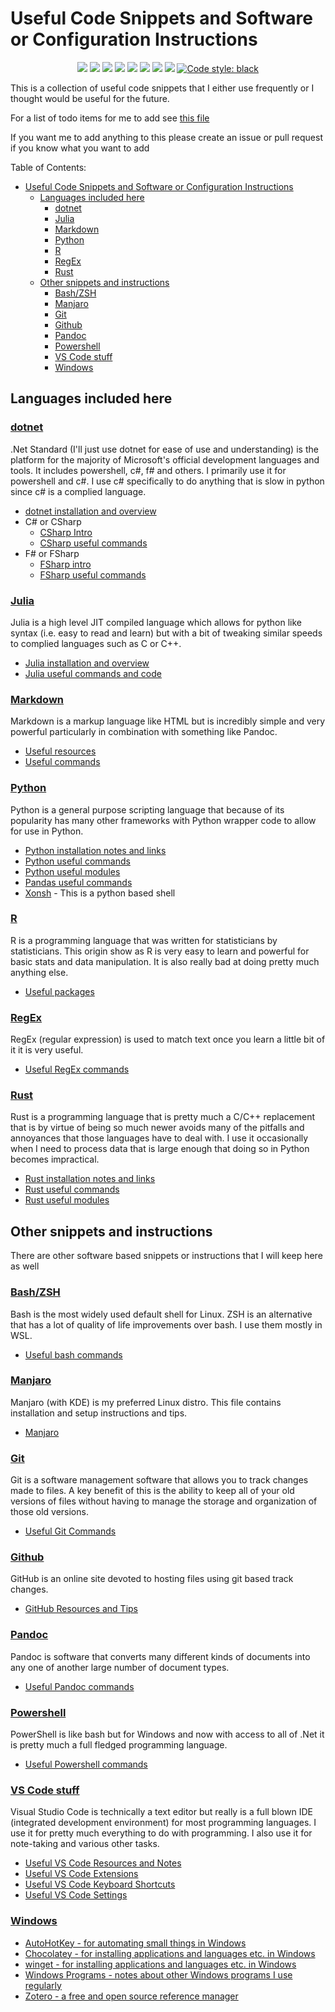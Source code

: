 # Useful Code Snippets and Software or Configuration Instructions

<p align="center">
<a href="https://github.com/ldsands/UsefulCodeSnippets/blob/master/LICENSE"><img src="https://img.shields.io/github/license/ldsands/UsefulCodeSnippets?style=flat-square"></img></a>
<img src="https://img.shields.io/github/repo-size/ldsands/UsefulCodeSnippets?style=flat-square"></img>
<img src="https://img.shields.io/github/languages/count/ldsands/UsefulCodeSnippets?style=flat-square"></img>
<a href=""><img src="https://img.shields.io/github/languages/top/ldsands/UsefulCodeSnippets?style=flat-square"></img></a>
<a href="https://github.com/ldsands/UsefulCodeSnippets/graphs/commit-activity"><img src="https://img.shields.io/github/commit-activity/m/ldsands/UsefulCodeSnippets?style=flat-square"></img></a>
<a href="https://github.com/ldsands/UsefulCodeSnippets/commits/master"><img src="https://img.shields.io/github/last-commit/ldsands/UsefulCodeSnippets?style=flat-square"></img></a>
<a href="https://github.com/ldsands/UsefulCodeSnippets/issues?q=is%3Aopen+is%3Aissue"><img src="https://img.shields.io/github/issues-raw/ldsands/UsefulCodeSnippets?style=flat-square"></img></a>
<a href="https://github.com/ldsands/UsefulCodeSnippets/issues?q=is%3Aissue+is%3Aclosed"><img src="https://img.shields.io/github/issues-closed/ldsands/UsefulCodeSnippets?style=flat-square"></img></a>
<a href="https://github.com/psf/black"><img alt="Code style: black" src="https://img.shields.io/badge/code%20style-black-000000.svg?style=flat-square"></a>
<p>

This is a collection of useful code snippets that I either use frequently or I thought would be useful for the future.

For a list of todo items for me to add see [this file](ProgressTodo.md)

If you want me to add anything to this please create an issue or pull request if you know what you want to add

Table of Contents:

- [Useful Code Snippets and Software or Configuration Instructions](#useful-code-snippets-and-software-or-configuration-instructions)
    - [Languages included here](#languages-included-here)
        - [dotnet](#dotnet)
        - [Julia](#julia)
        - [Markdown](#markdown)
        - [Python](#python)
        - [R](#r)
        - [RegEx](#regex)
        - [Rust](#rust)
    - [Other snippets and instructions](#other-snippets-and-instructions)
        - [Bash/ZSH](#bashzsh)
        - [Manjaro](#manjaro)
        - [Git](#git)
        - [Github](#github)
        - [Pandoc](#pandoc)
        - [Powershell](#powershell)
        - [VS Code stuff](#vs-code-stuff)
        - [Windows](#windows)

## Languages included here

### [dotnet](https://dotnetfoundation.org/)

.Net Standard (I'll just use dotnet for ease of use and understanding) is the platform for the majority of Microsoft's official development languages and tools. It includes powershell, c#, f# and others. I primarily use it for powershell and c#. I use c# specifically to do anything that is slow in python since c# is a complied language.

- [dotnet installation and overview](ProgrammingLanguages/DotNet/DotNetInstallOverview.md)
- C# or CSharp
    - [CSharp Intro](ProgrammingLanguages/DotNet/CSharp/CSharpIntro.md)
    - [CSharp useful commands](ProgrammingLanguages/DotNet/CSharp/CSharpUsefulSnippits.md)
- F# or FSharp
    - [FSharp intro](ProgrammingLanguages/DotNet/FSharp/FSharpIntro.md)
    - [FSharp useful commands](ProgrammingLanguages/DotNet/FSharp/FSharpUsefulSnippits.md)

### [Julia](https://julialang.org/)

Julia is a high level JIT compiled language which allows for python like syntax (i.e. easy to read and learn) but with a bit of tweaking similar speeds to complied languages such as C or C++.

- [Julia installation and overview](ProgrammingLanguages/Julia/JuliaInstallOverview.md)
- [Julia useful commands and code](ProgrammingLanguages/Julia/JuliaUsefulCommands.md)

### [Markdown](https://github.github.com/gfm/)

Markdown is a markup language like HTML but is incredibly simple and very powerful particularly in combination with something like Pandoc.

- [Useful resources](ProgrammingLanguages/markdown/MarkdownResources.md)
- [Useful commands](ProgrammingLanguages/markdown/MarkdownCommands.md)

### [Python](https://www.python.org/)

Python is a general purpose scripting language that because of its popularity has many other frameworks with Python wrapper code to allow for use in Python.

- [Python installation notes and links](ProgrammingLanguages/Python/PythonInstall.md)
- [Python useful commands](ProgrammingLanguages/Python/PythonCommands.md)
- [Python useful modules](ProgrammingLanguages/Python/PythonModules.md)
- [Pandas useful commands](ProgrammingLanguages/Python/PandasCommands.md)
- [Xonsh](ProgrammingLanguages/Python/Xonsh.md) - This is a python based shell

### [R](https://www.r-project.org/)

R is a programming language that was written for statisticians by statisticians. This origin show as R is very easy to learn and powerful for basic stats and data manipulation. It is also really bad at doing pretty much anything else.

<!-- - [Installation notes](ProgrammingLanguages/R/RInstall.md) Note: this has not yet been started --> <!-- TODO: -->
<!-- - [Useful R Resources](ProgrammingLanguages/R/RResources.md) Note: this has not yet been started --> <!-- TODO: -->
- [Useful packages](ProgrammingLanguages/R/RUsefulPackages.md)

### [RegEx](https://en.wikipedia.org/wiki/Regular_expression)

RegEx (regular expression) is used to match text once you learn a little bit of it it is very useful.

- [Useful RegEx commands](ProgrammingLanguages/RegEx/RegEx.md)

<!-- ### [Stata](https://www.stata.com/)

Stata commands, resources and notes that I've found useful -->

### [Rust](https://rustlang.org/)

Rust is a programming language that is pretty much a C/C++ replacement that is by virtue of being so much newer avoids many of the pitfalls and annoyances that those languages have to deal with. I use it occasionally when I need to process data that is large enough that doing so in Python becomes impractical.

- [Rust installation notes and links](ProgrammingLanguages/Rust/RustInstall.md)
- [Rust useful commands](ProgrammingLanguages/Rust/RustCommands.md)
- [Rust useful modules](ProgrammingLanguages/Rust/RustModules.md)

## Other snippets and instructions

There are other software based snippets or instructions that I will keep here as well

### [Bash/ZSH](https://www.gnu.org/software/bash/)

Bash is the most widely used default shell for Linux. ZSH is an alternative that has a lot of quality of life improvements over bash. I use them mostly in WSL.

- [Useful bash commands](OtherSoftware/Linux/Bash.md)

### [Manjaro](https://manjaro.org/)

Manjaro (with KDE) is my preferred Linux distro. This file contains installation and setup instructions and tips.

- [Manjaro](OtherSoftware/Linux/Manjaro.md)

<!-- ### [Docker](https://www.docker.com/)

- [Docker install, resources, and commands](https://www.docker.com/) -->

### [Git](https://git-scm.com/)

Git is a software management software that allows you to track changes made to files. A key benefit of this is the ability to keep all of your old versions of files without having to manage the storage and organization of those old versions.

- [Useful Git Commands](OtherSoftware/Git.md)

### [Github](https://github.com/)

GitHub is an online site devoted to hosting files using git based track changes.

- [GitHub Resources and Tips](OtherSoftware/GitHub.md)

### [Pandoc](https://pandoc.org/)

Pandoc is software that converts many different kinds of documents into any one of another large number of document types.

- [Useful Pandoc commands](OtherSoftware/PandocCommands.md)

### [Powershell](https://docs.microsoft.com/en-us/powershell/)

PowerShell is like bash but for Windows and now with access to all of .Net it is pretty much a full fledged programming language.

- [Useful Powershell commands](ProgrammingLanguages/PowerShell/PowerShell.md)

### [VS Code stuff](https://code.visualstudio.com/)

Visual Studio Code is technically a text editor but really is a full blown IDE (integrated development environment) for most programming languages. I use it for pretty much everything to do with programming. I also use it for note-taking and various other tasks.

- [Useful VS Code Resources and Notes](OtherSoftware/VSCode/VSCode.md)
- [Useful VS Code Extensions](OtherSoftware/VSCode/VSCodeExtensions.md)
- [Useful VS Code Keyboard Shortcuts](OtherSoftware/VSCode/VSCodeKeyboardShortcuts.md)
- [Useful VS Code Settings](OtherSoftware/VSCode/VSCodeSettings.md)

### [Windows](https://www.microsoft.com/en-us/windows)

- [AutoHotKey - for automating small things in Windows](OtherSoftware/WindowsProgramInstructions/AutoHotKey.md)
- [Chocolatey - for installing applications and languages etc. in Windows](OtherSoftware/WindowsProgramInstructions/Chocolatey.md)
- [winget - for installing applications and languages etc. in Windows](OtherSoftware/WindowsProgramInstructions/Winget.md)
- [Windows Programs - notes about other Windows programs I use regularly](OtherSoftware/WindowsProgramInstructions/WindowsPrograms.md)
- [Zotero - a free and open source reference manager](OtherSoftware/WindowsProgramInstructions/Zotero.md)
